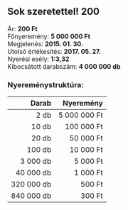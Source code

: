 ## Sok szeretettel! 200

Ár: **200 Ft**<br/>
Főnyeremény: **5 000 000 Ft**<br/>
Megjelenés: **2015. 01. 30.**<br/>
Utolsó értékesítés: **2017. 05. 27.**<br/>
Nyerési esély: **1:3,32**<br/>
Kibocsátott darabszám: **4 000 000 db**<br/>

### Nyereménystruktúra:
Darab|Nyeremény
---:|---:
2 db|5 000 000 Ft
10 db|100 000 Ft
20 db|50 000 Ft
100 db|10 000 Ft
3 000 db|5 000 Ft
40 000 db|1 000 Ft
320 000 db|500 Ft
840 000 db|300 Ft
